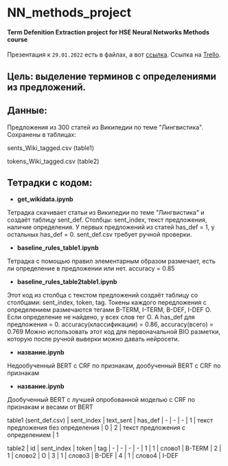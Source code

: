 # NN_methods_project
#### Term Defenition Extraction project for HSE Neural Networks Methods course

Презентация к `29.01.2022` есть в файлах, а вот [ссылка](https://docs.google.com/presentation/d/1jZjVo1a3vtCak-OyGlwKWzhlrksOpSqK_kHQAAJFA5Y/edit?usp=sharing).
Ссылка на [Trello](https://trello.com/b/lrAiG4q9/term-extraction).

## Цель: выделение терминов с определениями из предложений.

## Данные:

Предложения из 300 статей из Википедии по теме "Лингвистика". Сохранены в таблицах:

sents_Wiki_tagged.csv (table1)

tokens_Wiki_tagged.csv (table2)

## Тетрадки с кодом:

- **get_wikidata.ipynb**

Тетрадка скачивает статьи из Википедии по теме "Лингвистика" и создаёт таблицу sent_def. Столбцы: sent_index, текст предложения, наличие определения. У первых предложений из статей has_def = 1, у остальных has_def = 0. sent_def.csv требует ручной проверки.

- **baseline_rules_table1.ipynb**

Тетрадка с помощью правил элементарным образом размечает, есть ли определение в предложении или нет. accuracy = 0.85

- **baseline_rules_table2table1.ipynb**

Этот код из столбца с текстом предложений создаёт таблицу со столбцами: sent_index,	token,	tag. Токены каждого передложения с определением размечаются тегами B-TERM, I-TERM, B-DEF, I-DEF O. Если определение не найдено, у всех слов тег O. А has_def для предложения = 0. accuracy(классификации) = 0.86, accuracy(всего) = 0.769 Можно использовать этот код для первоначальной BIO разметки, которую после ручной выверки можно давать нейросети.

- **название.ipynb**

Недообученный BERT с CRF по признакам, дообученный BERT с CRF по признакам

- **название.ipynb**

Дообученный BERT с лучшей опробованной моделью с CRF по признакам и весами от BERT

table1 (sent_def.csv)
| sent_index	| text_sent |	has_def
| - | - | - 
| 1	| текст предложения без определения	| 0
| 2	| текст предложения с определением	| 1


table2
| id	| sent_index	|	token	| tag
| - | - | - | -
| 1	| 1	| слово1	| B-TERM
| 2	| 1	| слово2	| O
| 3	| 1	| слово3	| B-DEF
| 4	| 1	| слово4	| I-DEF
